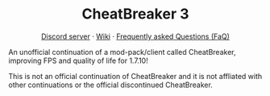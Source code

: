 <h1 align="center">CheatBreaker 3</h1>

<p align="center">
  <a href="https://discord.gg/pv8fmwersm">Discord server</a>
  ·
  <a href="https://github.com/NeturnProjects/Cheatbreaker-3.0/wiki">Wiki</a>
  ·
  <a href="https://github.com/NeturnProjects/Cheatbreaker-3.0/wiki/Frequently-Asked-Questions">Frequently asked Questions (FaQ)</a>
</p>

An unofficial continuation of a mod-pack/client called CheatBreaker, improving FPS and quality of life for 1.7.10!

This is not an official continuation of CheatBreaker and it is not affliated with other continuations or the official discontinued CheatBreaker.
